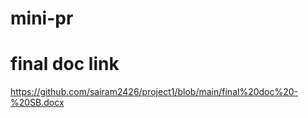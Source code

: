 # mini-pr
# final doc link
https://github.com/sairam2426/project1/blob/main/final%20doc%20-%20SB.docx
